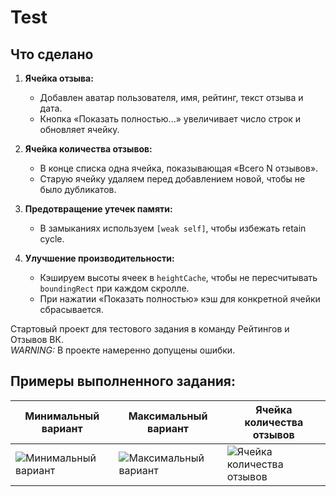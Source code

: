 # Test

## Что сделано

1. **Ячейка отзыва:**
   - Добавлен аватар пользователя, имя, рейтинг, текст отзыва и дата.
   - Кнопка «Показать полностью...» увеличивает число строк и обновляет ячейку.

2. **Ячейка количества отзывов:**
   - В конце списка одна ячейка, показывающая «Всего N отзывов».
   - Старую ячейку удаляем перед добавлением новой, чтобы не было дубликатов.

3. **Предотвращение утечек памяти:**
   - В замыканиях используем `[weak self]`, чтобы избежать retain cycle.

4. **Улучшение производительности:**
   - Кэшируем высоты ячеек в `heightCache`, чтобы не пересчитывать `boundingRect` при каждом скролле.
   - При нажатии «Показать полностью» кэш для конкретной ячейки сбрасывается.


Стартовый проект для тестового задания в команду Рейтингов и Отзывов ВК.\
*WARNING:* В проекте намеренно допущены ошибки.

## Примеры выполненного задания:

Минимальный вариант|Максимальный вариант|Ячейка количества отзывов
-|-|-
![Минимальный вариант](/Screenshots/1.png) | ![Максимальный вариант](/Screenshots/2.png) | ![Ячейка количества отзывов](/Screenshots/3.png)
